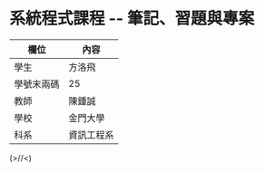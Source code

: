 # 系統程式課程 -- 筆記、習題與專案

欄位 | 內容
-----|--------
學生 |  方洛飛
學號末兩碼 | 25
教師 | 陳鍾誠
學校 | 金門大學
科系 | 資訊工程系
(>//<)
